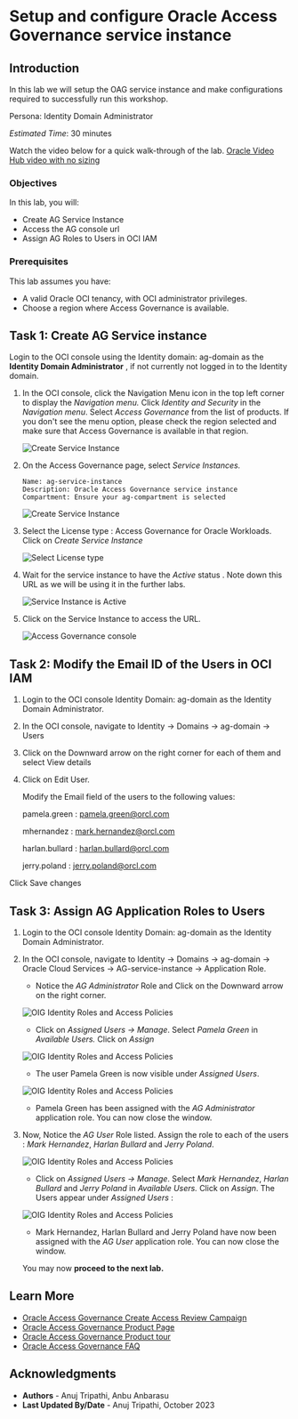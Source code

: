 # Setup and configure Oracle Access Governance service instance

## Introduction

In this lab we will setup the OAG service instance and make configurations required to successfully run this workshop.

Persona: Identity Domain Administrator

*Estimated Time*: 30 minutes

Watch the video below for a quick walk-through of the lab.
[Oracle Video Hub video with no sizing](videohub:1_21nk0xhx)

### Objectives

In this lab, you will:

* Create AG Service Instance
* Access the AG console url
* Assign AG Roles to Users in OCI IAM

### Prerequisites

This lab assumes you have:

* A valid Oracle OCI tenancy, with OCI administrator privileges.
* Choose a region where Access Governance is available.

## Task 1: Create AG Service instance

Login to the OCI console using the Identity domain: ag-domain as the **Identity Domain Administrator** , if not currently not logged in to the Identity domain.

1. In the OCI console, click the Navigation Menu icon in the top left corner to display the *Navigation menu.* Click *Identity and Security* in the *Navigation menu*. Select *Access Governance* from the list of products. If you don't see the menu option, please check the region selected and make sure that Access Governance is available in that region.

    ![Create Service Instance](images/oci-console.png)

2. On the Access Governance page, select *Service Instances.*

    ```
    Name: ag-service-instance
    Description: Oracle Access Governance service instance
    Compartment: Ensure your ag-compartment is selected
    ```

    ![Create Service Instance](images/create-service-instance.png)

3. Select the License type : Access Governance for Oracle Workloads. Click on *Create Service Instance*

    ![Select License type](images/license-type.png)

4. Wait for the service instance to have the *Active* status . Note down this URL as we will be using it in the further labs.

    ![Service Instance is Active](images/ag-url.png)

5. Click on the Service Instance to access the URL.

    ![Access Governance console](images/ag-console.png)

## Task 2: Modify the Email ID of the Users in OCI IAM
    
1. Login to the OCI console Identity Domain: ag-domain as the Identity Domain Administrator.

2. In the OCI console, navigate to Identity -> Domains -> ag-domain -> Users

3. Click on the Downward arrow on the right corner for each of them and select View details

4. Click on Edit User.

    Modify the Email field of the users to the following values:

    pamela.green : pamela.green@orcl.com

    mhernandez : mark.hernandez@orcl.com

    harlan.bullard : harlan.bullard@orcl.com
    
    jerry.poland : jerry.poland@orcl.com

  Click Save changes


## Task 3: Assign AG Application Roles to Users

1. Login to the OCI console Identity Domain: ag-domain as the Identity Domain Administrator.

2. In the OCI console, navigate to Identity -> Domains ->  ag-domain -> Oracle Cloud Services -> AG-service-instance -> Application Role.

    * Notice the *AG Administrator* Role and Click on the Downward arrow on the right corner.

    ![OIG Identity Roles and Access Policies](images/user-approle.png)

    * Click on *Assigned Users -> Manage*. Select *Pamela Green* in *Available Users.* Click on *Assign*

    ![OIG Identity Roles and Access Policies](images/user-approle-list.png)

    * The user Pamela Green is now visible under *Assigned Users*.

    ![OIG Identity Roles and Access Policies](images/user-approle-assign.png)

    * Pamela Green has been assigned with the *AG Administrator* application role. You can now close the window.

3. Now, Notice the *AG User* Role listed. Assign the role to each of the users : *Mark Hernandez*, *Harlan Bullard* and *Jerry Poland*.

    ![OIG Identity Roles and Access Policies](images/aguser.png)


    * Click on *Assigned Users -> Manage*. Select *Mark Hernandez*, *Harlan Bullard* and *Jerry Poland* in *Available Users.* Click on *Assign*. The Users appear under *Assigned Users* :

    ![OIG Identity Roles and Access Policies](images/ag-userassign.png)


    * Mark Hernandez, Harlan Bullard and Jerry Poland have now been assigned with the *AG User* application role. You can now close the window.

    You may now **proceed to the next lab.**

## Learn More

* [Oracle Access Governance Create Access Review Campaign](https://docs.oracle.com/en/cloud/paas/access-governance/pdapg/index.html)
* [Oracle Access Governance Product Page](https://www.oracle.com/security/cloud-security/access-governance/)
* [Oracle Access Governance Product tour](https://www.oracle.com/webfolder/s/quicktours/paas/pt-sec-access-governance/index.html)
* [Oracle Access Governance FAQ](https://www.oracle.com/security/cloud-security/access-governance/faq/)

## Acknowledgments

* **Authors** - Anuj Tripathi, Anbu Anbarasu
* **Last Updated By/Date** - Anuj Tripathi, October 2023
